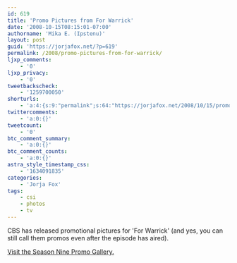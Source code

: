 ```yaml
---
id: 619
title: 'Promo Pictures from For Warrick'
date: '2008-10-15T08:15:01-07:00'
authorname: 'Mika E. (Ipstenu)'
layout: post
guid: 'https://jorjafox.net/?p=619'
permalink: /2008/promo-pictures-from-for-warrick/
ljxp_comments:
    - '0'
ljxp_privacy:
    - '0'
tweetbackscheck:
    - '1259700050'
shorturls:
    - 'a:4:{s:9:"permalink";s:64:"https://jorjafox.net/2008/10/15/promo-pictures-from-for-warrick/";s:7:"tinyurl";s:25:"http://tinyurl.com/nv7bx9";s:4:"isgd";s:18:"http://is.gd/536fL";s:5:"bitly";s:20:"http://bit.ly/8oyJ0Y";}'
twittercomments:
    - 'a:0:{}'
tweetcount:
    - '0'
btc_comment_summary:
    - 'a:0:{}'
btc_comment_counts:
    - 'a:0:{}'
astra_style_timestamp_css:
    - '1634091835'
categories:
    - 'Jorja Fox'
tags:
    - csi
    - photos
    - tv
---
```


CBS has released promotional pictures for 'For Warrick' (and yes, you can still call them promos even after the episode has aired).

<a href="https://jorjafox.net/gallery/tv/csi/pub/s09/">Visit the Season Nine Promo Gallery.</a>
